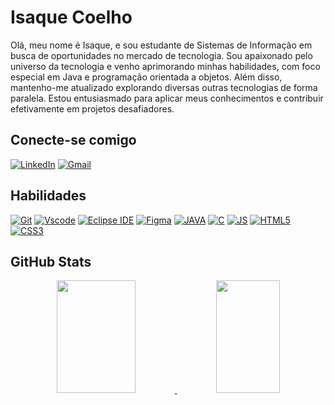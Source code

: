 # Isaque Coelho

Olá, meu nome é Isaque, e sou estudante de Sistemas de Informação em busca de oportunidades no mercado de tecnologia. Sou apaixonado pelo universo da tecnologia e venho aprimorando minhas habilidades, com foco especial em Java e programação orientada a objetos. Além disso, mantenho-me atualizado explorando diversas outras tecnologias de forma paralela. Estou entusiasmado para aplicar meus conhecimentos e contribuir efetivamente em projetos desafiadores.

## Conecte-se comigo

[![LinkedIn](https://img.shields.io/badge/LinkedIn-0077B5?style=for-the-badge&logo=linkedin&logoColor=white)](https://www.linkedin.com/in/isaquecoelho01)
[![Gmail](https://img.shields.io/badge/Gmail-333333?style=for-the-badge&logo=gmail&logoColor=red)](mailto:isaquecoelho.dj+gitmd@gmail.com)

## Habilidades


[![Git](https://img.shields.io/badge/GIT-E44C30?style=for-the-badge&logo=git&logoColor=white&labelColor=black&logoWidth=20&logoHeight=20)](https://git-scm.com/)
[![Vscode](https://img.shields.io/badge/Vscode-007ACC?style=for-the-badge&logo=visual-studio-code&logoColor=white&labelColor=black&logoWidth=20&logoHeight=20)](https://code.visualstudio.com/)
[![Eclipse IDE](https://img.shields.io/badge/EclipseIDE-2C2255?style=for-the-badge&logo=eclipse-ide&logoColor=white&labelColor=black&logoWidth=20&logoHeight=20)](https://www.eclipse.org/)
[![Figma](https://img.shields.io/badge/Figma-696969?style=for-the-badge&logo=figma&logoColor=figma&labelColor=black&logoWidth=20&logoHeight=20)](https://www.figma.com/)
[![JAVA](https://img.shields.io/badge/Java-ED8B00?style=for-the-badge&logo=openjdk&logoColor=white&labelColor=black&logoWidth=20&logoHeight=20)](https://openjdk.java.net/)
[![C](https://img.shields.io/badge/C-A8B9CC?style=for-the-badge&logo=c&logoColor=white&labelColor=black&logoWidth=20&logoHeight=20)](https://en.cppreference.com/w/c)
[![JS](https://img.shields.io/badge/JavaScript-F7DF1E?style=for-the-badge&logo=javascript&logoColor=white&labelColor=black&logoWidth=20&logoHeight=20)](https://developer.mozilla.org/en-US/docs/Web/JavaScript)
[![HTML5](https://img.shields.io/badge/HTML5-E34F26?style=for-the-badge&logo=html5&logoColor=white&labelColor=black&logoWidth=20&logoHeight=20)](https://developer.mozilla.org/en-US/docs/Web/HTML)
[![CSS3](https://img.shields.io/badge/CSS3-1572B6?style=for-the-badge&logo=css3&logoColor=white&labelColor=black&logoWidth=20&logoHeight=20)](https://developer.mozilla.org/en-US/docs/Web/CSS)


## GitHub Stats

<div align="center">
  <a href="https://github.com/coelhoisaque">
  <img height="180em" width="50%" src="https://github-readme-stats.vercel.app/api?username=coelhoisaque&show_icons=true&theme=dark&include_all_commits=true&count_private=true"/>
  <img height="180em" width="45%" src="https://github-readme-stats.vercel.app/api/top-langs/?username=coelhoisaque&layout=compact&langs_count=8&theme=dark"/>
</div>

